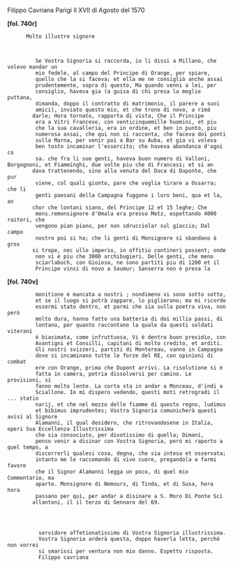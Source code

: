 Filippo Cavriana
Parigi
Il XVII di Agosto del 1570



  	
	    
	      
**[fol. 740r]**


	      Molto illustre signore


	      
	         Se Vostra Signoria si raccorda, io li dissi a Millano, che volevo mandar un
	         mio fedele, al campo del Principe di Orange, per spiare,
	         quello che la si faceva; et ella me ne consigliò anche assai
	         prudentemente, sopra di questo, Ma quando venni a lei, per
	         consiglio, haveva gia (a guisa di chi presa la moglie puttana,
	         dimanda, doppo il contratto di matrimonio, il parere a suoi
	         amici), inviato questo mio, et che trono di novo, a rimá 
	        darle; Hora tornato, rapporta di vista, Che il Principe
	         era a Vitri Francese, con venticinquemille huomini, et piu
	         che la sua cavalleria, era in ordine, et ben in punto, piu
	         numerosa assai, che qui non si racconta, che faceva doi ponti
	         sulla Marna, per venir poi a Bar su Auba, et gia vi voleva
	         ben tosto incaminar l'essercito; che haveva abondanza d'ogni co  
	         sa. che fra li sue genti, haveva buon numero di Valloni, Borgognoni, et Fiamminghi, due volte piu che di Francesi; et si an 
	        dava trattenendo, sino alla venuta del Duca di Duponte, che pur
	         viene, col quali gionto, pare che voglia tirare a Ossarra; che li
	         genti paesani della Campagna fuggono i loro beni, qua et la, an 
	        chor che lontani siano, del Principe 12 et 15 leghe; Che
	         mons.remonsignore d'Omala era presso Metz, espettando 4000 raiteri, che
	         vengono pian piano, per non sdrucciolar sul giaccio; Dal campo
	         nostro poi si ha; che li genti di Monsignore si sbandano à gros 
	        si trope, nec ullo imperio, in offitio contineri possent; onde
	         non vi è piu che 3000 archibugieri. Delle genti, che meno
	         sciarlaboch, con Gioiosa, ne sono partiti piu di 1200 et il
	         Principe vinsi di novo a Saumur; Sanserra non è presa la

	        
**[fol. 740v]**


	        
	         monitione è mancata a nostri ; nondimeno vi sono sotto sotto,
	         et se il luogo si potrà zappare, lo piglierano; ma mi ricordo
	         essermi stato dentro, et parmi che sia sulla poetra viva, non però
	         molto dura, hanno fatto una batteria di doi millia passi, di
	         lontano, per quanto raccontano la quale da questi soldati viterani
	         è biasimata, come infruttuosa, Vi è dentro buon presidio, con
	         Avantigni et Consilli, capitani di molto credito, et arditi.
	         Gli nostri svizzeri, partiti di Montereau, vanno in Campagna
	         dove si incaminano tutte le forze del RE, con opinioni di combat
	         ere con Orange, prima che Dupont arrivi. La risolutione si è
	         fatta in camera, potria dissolversi per camino. Le provisioni, si
	         fanno molto lente. La corta sta in andar a Monceau, d'indi a
	         Sciallone. Io mi dispero vedendo, questi moti retrogradi il ... statio
	         narij, et che nel mezzo delle fiamme di questo regno, ludimus
	         et bibimus imprudentes; Vostra Signoria comunicherà questi avisi al Signore
	         Alamanni, il qual desidero, che ritrovandosene in Italia, operi Sua Eccellenza Illustrissima
	         che sia consociuto, per divotissimo di quella; Dimani,
	         penso venir a disinar con Vostra Signoria, però mi raporto a quel tempo, a
	         discorrerli qualesi cosa, degna, che sia intesa et osservata;
	         intanto me le raccomando di vivo cuore, pregandola a farmi favore
	         che il Signor Alamanni legga un poco, di quel mio Commentario, ma
	         aparte. Monsignore di Nemours, di Tinda, et di Susa, hora hora
	         passano per qui, per andar a disinare a S. Moro Di Ponte Sci
	        allantoni, il il terzo di Gennaro del 69.
	    


	        
	          servidore affetionatissimo di Vostra Signoria illustrissima.
	          Vostra Signoria arderà questa, doppo haverla letta, perché non vorrei
	          si smarissi per ventura non mio danno. Espetto risposta.
	          Filippo cavriana
	        


	    
	  
  